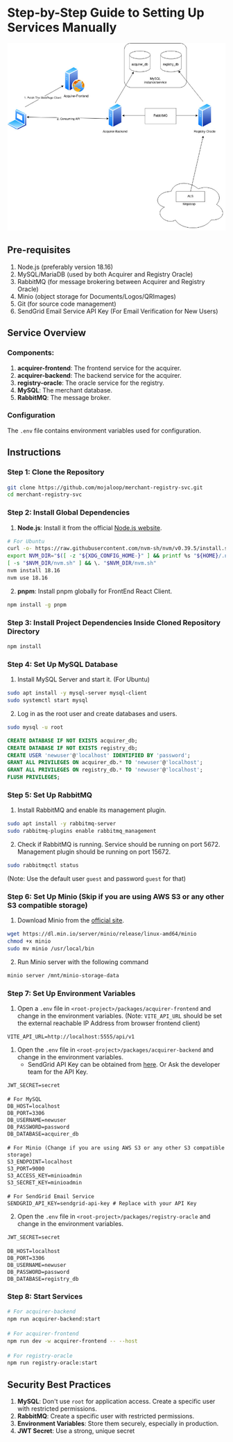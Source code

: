 # Step-by-Step Guide to Setting Up Services Manually

![Draw.io Diagram](./Services.jpg)

## Pre-requisites

1. Node.js (preferably version 18.16)
2. MySQL/MariaDB (used by both Acquirer and Registry Oracle)
3. RabbitMQ (for message brokering between Acquirer and Registry Oracle)
4. Minio (object storage for Documents/Logos/QRImages)
5. Git (for source code management)
6. SendGrid Email Service API Key (For Email Verification for New Users)

## Service Overview

### Components:

1. **acquirer-frontend**: The frontend service for the acquirer.
2. **acquirer-backend**: The backend service for the acquirer.
3. **registry-oracle**: The oracle service for the registry.
4. **MySQL**: The merchant database.
5. **RabbitMQ**: The message broker.

### Configuration

The `.env` file contains environment variables used for configuration.

## Instructions

### Step 1: Clone the Repository

```bash
git clone https://github.com/mojaloop/merchant-registry-svc.git
cd merchant-registry-svc
```

### Step 2: Install Global Dependencies

1. **Node.js**: Install it from the official [Node.js website](https://nodejs.org/).
```bash
# For Ubuntu
curl -o- https://raw.githubusercontent.com/nvm-sh/nvm/v0.39.5/install.sh | bash
export NVM_DIR="$([ -z "${XDG_CONFIG_HOME-}" ] && printf %s "${HOME}/.nvm" || printf %s "${XDG_CONFIG_HOME}/nvm")"
[ -s "$NVM_DIR/nvm.sh" ] && \. "$NVM_DIR/nvm.sh"
nvm install 18.16
nvm use 18.16

```
2. **pnpm**: Install pnpm globally for FrontEnd React Client.

```bash
npm install -g pnpm
```

### Step 3: Install Project Dependencies Inside Cloned Repository Directory

```bash
npm install
```

### Step 4: Set Up MySQL Database

1. Install MySQL Server and start it. (For Ubuntu)
```bash
sudo apt install -y mysql-server mysql-client
sudo systemctl start mysql
```

2. Log in as the root user and create databases and users.

```bash
sudo mysql -u root
```

```sql
CREATE DATABASE IF NOT EXISTS acquirer_db;
CREATE DATABASE IF NOT EXISTS registry_db;
CREATE USER 'newuser'@'localhost' IDENTIFIED BY 'password';
GRANT ALL PRIVILEGES ON acquirer_db.* TO 'newuser'@'localhost';
GRANT ALL PRIVILEGES ON registry_db.* TO 'newuser'@'localhost';
FLUSH PRIVILEGES;
```

### Step 5: Set Up RabbitMQ

1. Install RabbitMQ and enable its management plugin.

```bash
sudo apt install -y rabbitmq-server
sudo rabbitmq-plugins enable rabbitmq_management
```

2. Check if RabbitMQ is running. Service should be running on port 5672. Management plugin should be running on port 15672.
```bash
sudo rabbitmqctl status
```
(Note: Use the default user `guest` and password `guest` for that)


### Step 6: Set Up Minio (Skip if you are using AWS S3 or any other S3 compatible storage)

1. Download Minio from the [official site](https://min.io/download#/linux).
```bash
wget https://dl.min.io/server/minio/release/linux-amd64/minio
chmod +x minio
sudo mv minio /usr/local/bin
```

2. Run Minio server with the following command
```bash
minio server /mnt/minio-storage-data
```

### Step 7: Set Up Environment Variables

1. Open a `.env` file in `<root-project>/packages/acquirer-frontend` and change in the environment variables.
(Note: `VITE_API_URL` should be set the external reachable IP Address from browser frontend client)
```
VITE_API_URL=http://localhost:5555/api/v1
```

1. Open the `.env` file in `<root-project>/packages/acquirer-backend` and change in the environment variables.
    - SendGrid API Key can be obtained from [here](https://app.sendgrid.com/settings/api_keys). Or Ask the developer team for the API Key.

```
JWT_SECRET=secret

# For MySQL
DB_HOST=localhost
DB_PORT=3306
DB_USERNAME=newuser
DB_PASSWORD=password
DB_DATABASE=acquirer_db 

# For Minio (Change if you are using AWS S3 or any other S3 compatible storage)
S3_ENDPOINT=localhost
S3_PORT=9000
S3_ACCESS_KEY=minioadmin
S3_SECRET_KEY=minioadmin

# For SendGrid Email Service
SENDGRID_API_KEY=sendgrid-api-key # Replace with your API Key
```

2. Open the `.env` file in `<root-project>/packages/registry-oracle` and change in the environment variables.

```
JWT_SECRET=secret

DB_HOST=localhost
DB_PORT=3306
DB_USERNAME=newuser
DB_PASSWORD=password
DB_DATABASE=registry_db
```

### Step 8: Start Services

```bash
# For acquirer-backend
npm run acquirer-backend:start

# For acquirer-frontend
npm run dev -w acquirer-frontend -- --host

# For registry-oracle
npm run registry-oracle:start
```

## Security Best Practices

1. **MySQL**: Don't use `root` for application access. Create a specific user with restricted permissions.
2. **RabbitMQ**: Create a specific user with restricted permissions.
3. **Environment Variables**: Store them securely, especially in production.
4. **JWT Secret**: Use a strong, unique secret
